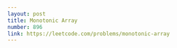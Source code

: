 ```yaml
---
layout: post
title: Monotonic Array
number: 896
link: https://leetcode.com/problems/monotonic-array
---
```

